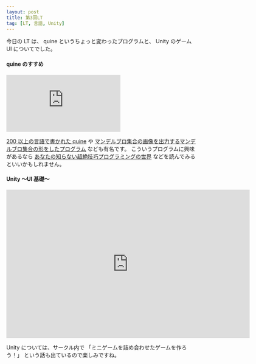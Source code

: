 ```yaml
---
layout: post
title: 第3回LT
tag: [LT, 言語, Unity]
---
```


今日の LT は、 quine というちょっと変わったプログラムと、 Unity のゲーム UI についてでした。

#### quine のすすめ

<div class="slide_wrap">
  <iframe class="slide" src="https://docs.google.com/presentation/d/e/2PACX-1vRoqbsD8aJMcMk_E1rnSvz8JmeIbbHBOg2D-VGNJ4EQc_SPRVl0gYUKVJsazaMI9pwysO8uf5ePXS6l/embed?start=false&loop=false&delayms=3000" frameborder="0" allowfullscreen="true" mozallowfullscreen="true" webkitallowfullscreen="true"></iframe>
</div>

[200 以上の言語で書かれた quine](https://github.com/MakeNowJust/quine) や [マンデルブロ集合の画像を出力するマンデルブロ集合の形をしたプログラム](http://preshing.com/20110926/high-resolution-mandelbrot-in-obfuscated-python/) なども有名です。
こういうプログラムに興味があるなら [あなたの知らない超絶技巧プログラミングの世界](http://amzn.asia/b2q0cuJ) などを読んでみるといいかもしれません。

#### Unity 〜UI 基礎〜

<iframe src="https://docs.google.com/presentation/d/e/2PACX-1vTAgX6f-Hv406TB3wPiKcjHvzWD2IcXOrrU6nL0YMiFobeRguSqMfmFRquMr0QU1W-tR-jXUI5wDeNs/embed?start=false&loop=false&delayms=3000" frameborder="0" width="640" height="390" allowfullscreen="true" mozallowfullscreen="true" webkitallowfullscreen="true"></iframe>

Unity については、サークル内で 「ミニゲームを詰め合わせたゲームを作ろう！」 という話も出ているので楽しみですね。
